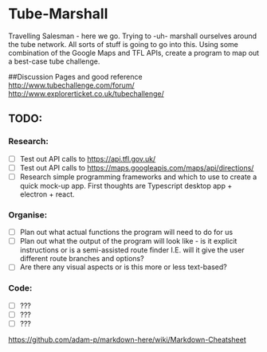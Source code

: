 # Tube-Marshall

Travelling Salesman - here we go.
Trying to -uh- marshall ourselves around the tube network. All sorts of stuff is going to go into this.
Using some combination of the Google Maps and TFL APIs, create a program to map out a best-case tube challenge.


##Discussion Pages and good reference
http://www.tubechallenge.com/forum/
http://www.explorerticket.co.uk/tubechallenge/

## TODO:
### Research:
- [ ] Test out API calls to https://api.tfl.gov.uk/
- [ ] Test out API calls to https://maps.googleapis.com/maps/api/directions/
- [ ] Research simple programming frameworks and which to use to create a quick mock-up app. First thoughts are Typescript desktop app + electron + react.

### Organise:
- [ ] Plan out what actual functions the program will need to do for us
- [ ] Plan out what the output of the program will look like - is it explicit instructions or is a semi-assisted route finder I.E. will it give the user different route branches and options?
- [ ] Are there any visual aspects or is this more or less text-based?

### Code:
- [ ] ???
- [ ] ???
- [ ] ???

https://github.com/adam-p/markdown-here/wiki/Markdown-Cheatsheet

